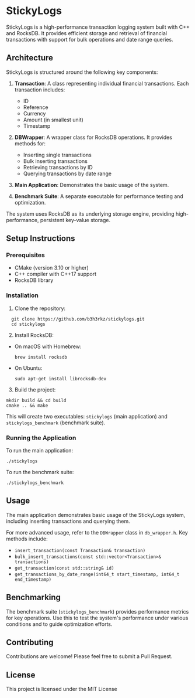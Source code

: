 # StickyLogs

StickyLogs is a high-performance transaction logging system built with C++ and RocksDB. It provides efficient storage and retrieval of financial transactions with support for bulk operations and date range queries.

## Architecture

StickyLogs is structured around the following key components:

1. **Transaction**: A class representing individual financial transactions. Each transaction includes:
   - ID
   - Reference
   - Currency
   - Amount (in smallest unit)
   - Timestamp

2. **DBWrapper**: A wrapper class for RocksDB operations. It provides methods for:
   - Inserting single transactions
   - Bulk inserting transactions
   - Retrieving transactions by ID
   - Querying transactions by date range

3. **Main Application**: Demonstrates the basic usage of the system.

4. **Benchmark Suite**: A separate executable for performance testing and optimization.

The system uses RocksDB as its underlying storage engine, providing high-performance, persistent key-value storage.

## Setup Instructions

### Prerequisites

- CMake (version 3.10 or higher)
- C++ compiler with C++17 support
- RocksDB library

### Installation

1. Clone the repository:

  ```
    git clone https://github.com/b3h3rkz/stickylogs.git
    cd stickylogs
  ```
2. Install RocksDB:
- On macOS with Homebrew:
  ```
  brew install rocksdb
  ```
- On Ubuntu:
  ```
  sudo apt-get install librocksdb-dev
  ```

3. Build the project:
  ```
  mkdir build && cd build
  cmake .. && make
  ```
This will create two executables: `stickylogs` (main application) and `stickylogs_benchmark` (benchmark suite).

### Running the Application

To run the main application:
  ```
  ./stickylogs
  ```
To run the benchmark suite:
  ```
  ./stickylogs_benchmark
  ```
## Usage

The main application demonstrates basic usage of the StickyLogs system, including inserting transactions and querying them.

For more advanced usage, refer to the `DBWrapper` class in `db_wrapper.h`. Key methods include:

- `insert_transaction(const Transaction& transaction)`
- `bulk_insert_transactions(const std::vector<Transaction>& transactions)`
- `get_transaction(const std::string& id)`
- `get_transactions_by_date_range(int64_t start_timestamp, int64_t end_timestamp)`

## Benchmarking

The benchmark suite (`stickylogs_benchmark`) provides performance metrics for key operations. Use this to test the system's performance under various conditions and to guide optimization efforts.

## Contributing

Contributions are welcome! Please feel free to submit a Pull Request.

## License

This project is licensed under the MIT License

